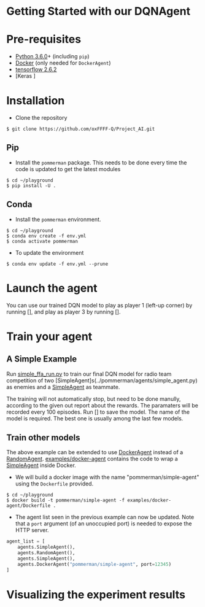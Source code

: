 # Getting Started with our DQNAgent

# Pre-requisites

* [Python 3.6.0](https://www.python.org/downloads/release/python-360/)+ (including `pip`)
* [Docker](https://www.docker.com/) (only needed for `DockerAgent`)
* [tensorflow 2.6.2](https://www.tensorflow.org/hub/installation)
* [Keras ]
# Installation

* Clone the repository
```
$ git clone https://github.com/oxFFFF-Q/Project_AI.git
```

## Pip

* Install the `pommerman` package. This needs to be done every time the code is updated to get the
latest modules
```
$ cd ~/playground
$ pip install -U .
```

## Conda

* Install the `pommerman` environment.
```
$ cd ~/playground
$ conda env create -f env.yml
$ conda activate pommerman
```

* To update the environment
```
$ conda env update -f env.yml --prune
```

# Launch the agent
You can use our trained DQN model to play as player 1 (left-up corner) by running [], and play as player 3 by running [].

# Train your agent

## A Simple Example

Run [simple_ffa_run.py](../examples/simple_ffa_run.py) to train our final DQN model for radio team competition of two [SimpleAgent]s(../pommerman/agents/simple_agent.py) as enemies and a [SimpleAgent](../pommerman/agents/simple_agent.py) as teammate.

The training will not automatically stop, but need to be done manully, according to the given out report about the rewards. The paramaters will be recorded every 100 episodes. Run [] to save the model. The name of the model is required. The best one is usually among the last few models.

## Train other models

The above example can be extended to use [DockerAgent](../pommerman/agents/docker_agent.py) instead of a
[RandomAgent](../pommerman/agents/random_agent.py). [examples/docker-agent](../examples/docker-agent) contains
the code to wrap a [SimpleAgent](../pommerman/agents/simple_agent.py) inside Docker.


* We will build a docker image with the name "pommerman/simple-agent" using the `Dockerfile` provided.
```
$ cd ~/playground
$ docker build -t pommerman/simple-agent -f examples/docker-agent/Dockerfile .
```

* The agent list seen in the previous example can now be updated. Note that a `port` argument (of an unoccupied port) is
needed to expose the HTTP server.
```python
agent_list = [
    agents.SimpleAgent(),
    agents.RandomAgent(),
    agents.SimpleAgent(),
    agents.DockerAgent("pommerman/simple-agent", port=12345)
]
```



# Visualizing the experiment results
